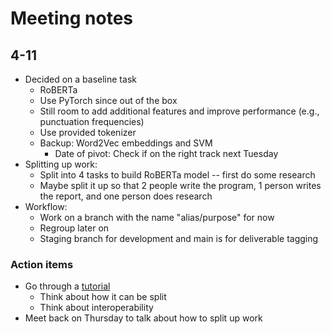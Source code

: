 # Meeting notes

## 4-11

- Decided on a baseline task
  - RoBERTa
  - Use PyTorch since out of the box
  - Still room to add additional features and improve performance (e.g., punctuation frequencies)
  - Use provided tokenizer
  - Backup: Word2Vec embeddings and SVM
    - Date of pivot: Check if on the right track next Tuesday
- Splitting up work:
  - Split into 4 tasks to build RoBERTa model -- first do some research
  - Maybe split it up so that 2 people write the program, 1 person writes the report, and one person does research
- Workflow:
  - Work on a branch with the name "alias/purpose" for now
  - Regroup later on
  - Staging branch for development and main is for deliverable tagging

### Action items

- Go through a [tutorial](https://pytorch.org/hub/huggingface_pytorch-transformers/#using-modelforsequenceclassification-to-do-paraphrase-classification-with-bert)
  - Think about how it can be split
  - Think about interoperability
- Meet back on Thursday to talk about how to split up work

